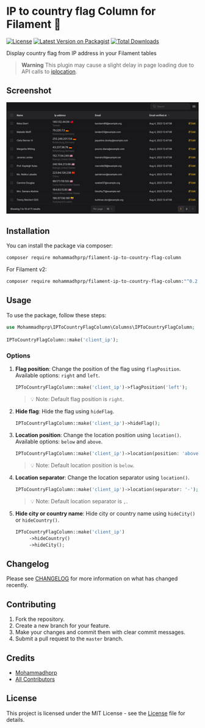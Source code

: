 # IP to country flag Column for Filament 🚩

[![License](https://img.shields.io/github/license/mohammadhprp/filament-ip-to-country-flag-column)](LICENSE)
[![Latest Version on Packagist](https://img.shields.io/packagist/v/mohammadhprp/filament-ip-to-country-flag-column.svg?style=flat-square)](https://packagist.org/packages/mohammadhprp/filament-ip-to-country-flag-column)
[![Total Downloads](https://img.shields.io/packagist/dt/mohammadhprp/filament-ip-to-country-flag-column.svg?style=flat-square)](https://packagist.org/packages/mohammadhprp/filament-ip-to-country-flag-column)

Display country flag from IP address in your Filament tables

> **Warning**
> This plugin may cause a slight delay in page loading due to API calls to [iplocation](https://iplocation.com).

## Screenshot

![image](.github/assets/screenshot.png)

## Installation

You can install the package via composer:

```bash
composer require mohammadhprp/filament-ip-to-country-flag-column
```

For Filament v2:

```bash
composer require mohammadhprp/filament-ip-to-country-flag-column:"^0.2.0"
```

## Usage

To use the package, follow these steps:

```php
use Mohammadhprp\IPToCountryFlagColumn\Columns\IPToCountryFlagColumn;

IPToCountryFlagColumn::make('client_ip');
```

### Options

1. **Flag position**: Change the position of the flag using `flagPosition`. Available options: `right` and `left`.

   ```php
   IPToCountryFlagColumn::make('client_ip')->flagPosition('left');
   ```
   > 💡 Note: Default flag position is `right`.

2. **Hide flag**: Hide the flag using `hideFlag`.

   ```php
   IPToCountryFlagColumn::make('client_ip')->hideFlag();
   ```

3. **Location position**: Change the location position using `location()`. Available options: `below` and `above`.

   ```php
   IPToCountryFlagColumn::make('client_ip')->location(position: 'above');
   ```
   > 💡 Note: Default location position is `below`.

4. **Location separator**: Change the location separator using `location()`.

   ```php
   IPToCountryFlagColumn::make('client_ip')->location(separator: '-');
   ```
   > 💡 Note: Default location separator is `,`.

5. **Hide city or country name**: Hide city or country name using `hideCity()` or `hideCountry()`.

   ```php
   IPToCountryFlagColumn::make('client_ip')
        ->hideCountry()
        ->hideCity();
   ```

## Changelog

Please see [CHANGELOG](CHANGELOG.md) for more information on what has changed recently.

## Contributing

1. Fork the repository.
2. Create a new branch for your feature.
3. Make your changes and commit them with clear commit messages.
4. Submit a pull request to the `master` branch.

## Credits

- [Mohammadhprp](https://github.com/mohammadhprp)
- [All Contributors](https://github.com/mohammadhprp/filament-ip-to-country-flag-column/contributors)

## License

This project is licensed under the MIT License - see the [License](LICENSE) file for details.
